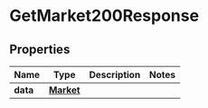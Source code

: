 

# GetMarket200Response


## Properties

| Name | Type | Description | Notes |
|------------ | ------------- | ------------- | -------------|
|**data** | [**Market**](Market.md) |  |  |



